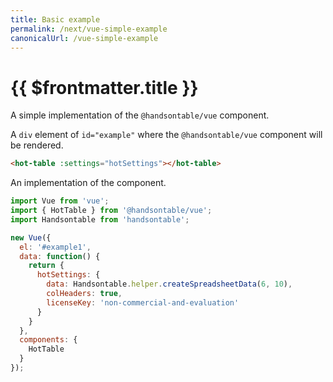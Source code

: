 ```yaml
---
title: Basic example
permalink: /next/vue-simple-example
canonicalUrl: /vue-simple-example
---
```


# {{ $frontmatter.title }}

A simple implementation of the `@handsontable/vue` component.

A `div` element of `id="example"` where the `@handsontable/vue` component will be rendered.

```html
<hot-table :settings="hotSettings"></hot-table>
```

An implementation of the component.

```js
import Vue from 'vue';
import { HotTable } from '@handsontable/vue';
import Handsontable from 'handsontable';

new Vue({
  el: '#example1',
  data: function() {
    return {
      hotSettings: {
        data: Handsontable.helper.createSpreadsheetData(6, 10),
        colHeaders: true,
        licenseKey: 'non-commercial-and-evaluation'
      }
    }
  },
  components: {
    HotTable
  }
});
```
